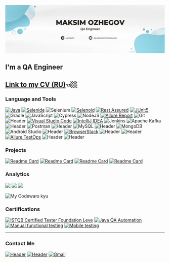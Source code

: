 [![Header](https://github.com/ozhegov/ozhegov/blob/main/assets/banner.png)](http://www.linkedin.com/in/maksim-ozhegov)
## I'm a QA Engineer

[Link to my CV (RU)]()👈🏼
--

### Language and Tools

[![Java](https://custom-icon-badges.demolab.com/badge/-Java-%23ED8B00?style=for-the-badge&logo=java-icon_123&logoColor=white)](#)
[![Selenide](https://custom-icon-badges.demolab.com/badge/-Selenide-%23e4e4e4?style=for-the-badge&logo=selenide)](#)
![Selenium](https://img.shields.io/badge/selenium-%2343B02A?style=for-the-badge&logo=selenium&logoColor=white&color=%2343B02A)
[![Selenoid](https://custom-icon-badges.demolab.com/badge/-Selenoid-%23e4e4e4?style=for-the-badge&logo=selenoid&color=%230084c8&logoColor=white)](#)
[![Rest Assured](https://custom-icon-badges.demolab.com/badge/-REST%20Assured-%23e4e4e4?style=for-the-badge&logo=rest_assured)](#)
[![JUnit5](https://custom-icon-badges.demolab.com/badge/-JUnit5-%23dc524a?style=for-the-badge&logo=junit5)](#)
![Gradle](https://img.shields.io/badge/Gradle-02303A.svg?style=for-the-badge&logo=Gradle&logoColor=white)
![JavaScript](https://img.shields.io/badge/javascript-%23F7DF1E?style=for-the-badge&logo=javascript&logoColor=white&color=%23F7DF1E)
![Cypress](https://img.shields.io/badge/-cypress-%23ffffff?style=for-the-badge&logo=cypress&logoColor=058a5e)
![NodeJS](https://img.shields.io/badge/node.js-6DA55F?style=for-the-badge&logo=nodedotjs&logoColor=white)
[![Allure Report](https://custom-icon-badges.demolab.com/badge/-Allure%20Report-000000?style=for-the-badge&logo=allure_report)](#)
![Git](https://img.shields.io/badge/GIT-E44C30?style=for-the-badge&logo=git&logoColor=white)
![Header](https://img.shields.io/badge/Github-090909?style=for-the-badge&logo=github&logoColor=ffffff)
[![Visual Studio Code](https://custom-icon-badges.demolab.com/badge/Visual%20Studio%20Code-0078d7.svg?style=for-the-badge&logo=vsc&logoColor=white)](#)
[![IntelliJ IDEA](https://img.shields.io/badge/IntelliJIDEA-%238756a9.svg?style=for-the-badge&logo=intellij-idea&logoColor=white)](#)
![Jenkins](https://img.shields.io/badge/jenkins-d33833?style=for-the-badge&logo=jenkins&logoColor=black)
![Apache Kafka](https://img.shields.io/badge/Apache%20Kafka-%23e4e4e4?style=for-the-badge&logo=apachekafka&logoColor=black)
![Header](https://img.shields.io/badge/Kibana-37a595?style=for-the-badge&logo=kibana&logoColor=black)
![Postman](https://img.shields.io/badge/Postman-%23FF6C37?style=for-the-badge&logo=postman&logoColor=white)
![Header](https://img.shields.io/badge/Swagger-57936e?style=for-the-badge&logo=swagger&logoColor=7ede2b)
![MySQL](https://img.shields.io/badge/mysql-%234479A1?style=for-the-badge&logo=mysql&logoColor=white&color=%234479A1)
![Header](https://img.shields.io/badge/Clickhouse-090909?style=for-the-badge&logo=clickhouse&logoColor=fcff74)
![MongoDB](https://img.shields.io/badge/MongoDB-%234ea94b.svg?style=for-the-badge&logo=mongodb&logoColor=white)
![Android Studio](https://img.shields.io/badge/android%20studio-346ac1?style=for-the-badge&logo=android%20studio&logoColor=white)
![Header](https://img.shields.io/badge/Appium-%23662d91?style=for-the-badge&logo=appium&logoColor=white)
[![BrowserStack](https://custom-icon-badges.demolab.com/badge/-BrowserStack-%23e4e4e4?style=for-the-badge&logo=browserstack)](#)
![Header](https://img.shields.io/badge/CharlesProxy-%23358c96?style=for-the-badge&logo=charles&logoColor=ffffff)
![Header](https://img.shields.io/badge/Jira-2674f2?style=for-the-badge&logo=Jira&logoColor=white)
[![Allure TestOps](https://custom-icon-badges.demolab.com/badge/-Allure%20TestOps-%23e4e4e4?style=for-the-badge&logo=allure)](#)
![Header](https://img.shields.io/badge/Confluence-%23227ffa?style=for-the-badge&logo=confluence&logoColor=white)
![Header](https://img.shields.io/badge/Redmine-%23e4e4e4?style=for-the-badge&logo=redmine&logoColor=c61e04)

### Projects
[![Readme Card](https://github-readme-stats.vercel.app/api/pin/?username=ozhegov&theme=nord&repo=vikunja_tests)](https://github.com/ozhegov/vikunja_tests)
[![Readme Card](https://github-readme-stats.vercel.app/api/pin/?username=ozhegov&theme=nord&repo=universe_data_ui_tests)](https://github.com/ozhegov/universe_data_ui_tests)
[![Readme Card](https://github-readme-stats.vercel.app/api/pin/?username=ozhegov&theme=nord&repo=vikunja_api_owner_HW)](https://github.com/ozhegov/vikunja_api_owner_HW)
[![Readme Card](https://github-readme-stats.vercel.app/api/pin/?username=ozhegov&theme=nord&repo=qa_guru_27_mobile_testing_HW)](https://github.com/ozhegov/qa_guru_27_mobile_testing_HW)

### Analytics
![](http://github-profile-summary-cards.vercel.app/api/cards/stats?username=ozhegov&theme=city_lights)
![](http://github-profile-summary-cards.vercel.app/api/cards/repos-per-language?username=ozhegov&theme=city_lights)
![](http://github-profile-summary-cards.vercel.app/api/cards/profile-details?username=ozhegov&theme=city_lights)

<picture>
 <img alt="My Codewars kyu" src="https://www.codewars.com/users/max.ozhegov/badges/large">
</picture>

### Certifications

[![ISTQB Certified Tester Foundation Leve](https://custom-icon-badges.demolab.com/badge/-ISTQB%20Certified%20Tester-%23e4e4e4?style=for-the-badge&logo=istqb)](https://drive.google.com/file/d/1VjgBD7u8wU9qgtkkL1flbF-oNzeg1hKs/view?usp=sharing)
[![Java QA Automation](https://custom-icon-badges.demolab.com/badge/-Java%20QA%20Automation-%23e4e4e4?style=for-the-badge&logo=java-icon_123)](https://drive.google.com/file/d/1CFOElH9aSRXzG5kwW9dje4y-vlEt1uM8/view?usp=sharing)
[![Manual functional testing](https://custom-icon-badges.demolab.com/badge/-Manual%20Functional%20Testing-%23e4e4e4?style=for-the-badge&logo=bug&logoColor=black)](https://drive.google.com/file/d/1VdWyfk5wJm07I09rRb8f0iy8hidc6OBl/view?usp=sharing)
[![Mobile testing](https://custom-icon-badges.demolab.com/badge/-Mobile%20Testing-%23e4e4e4?style=for-the-badge&logo=cell-phone-)](https://stepik.org/cert/2437577)

---

### Contact Me 

[![Header](https://img.shields.io/badge/Telegram-2CA5E0?style=for-the-badge&logo=telegram&logoColor=white)](https://t.me/ozhegov)
[![Header](https://img.shields.io/badge/LinkedIn-0077B5?style=for-the-badge&logo=linkedin&logoColor=white)](http://www.linkedin.com/in/maksim-ozhegov)
[![Gmail](https://img.shields.io/badge/Email-D14836?style=for-the-badge&logo=gmail&logoColor=white)](mailto:qa.ozhegov@gmail.com)
